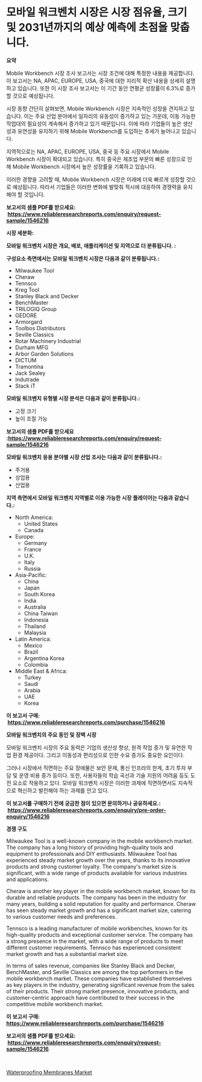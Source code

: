 <p><h1>모바일 워크벤치 시장은 시장 점유율, 크기 및 2031년까지의 예상 예측에 초점을 맞춥니다.</h1></p><p><strong>요약</strong></p>
<p><p>Mobile Workbench 시장 조사 보고서는 시장 조건에 대해 특정한 내용을 제공합니다. 이 보고서는 NA, APAC, EUROPE, USA, 중국에 대한 지리적 확산 내용을 상세히 설명하고 있습니다. 또한 이 시장 조사 보고서는 이 기간 동안 연평균 성장률이 6.3%로 증가할 것으로 예상됩니다.</p><p>시장 동향 간단히 살펴보면, Mobile Workbench 시장은 지속적인 성장을 견지하고 있습니다. 이는 주요 산업 분야에서 일자리의 유동성이 증가하고 있는 가운데, 이동 가능한 작업대의 필요성이 계속해서 증가하고 있기 때문입니다. 이에 따라 기업들이 높은 생산성과 유연성을 유지하기 위해 Mobile Workbench를 도입하는 추세가 늘어나고 있습니다.</p><p>지역적으로는 NA, APAC, EUROPE, USA, 중국 등 주요 시장에서 Mobile Workbench 시장이 확대되고 있습니다. 특히 중국은 제조업 부문의 빠른 성장으로 인해 Mobile Workbench 시장에서 높은 성장률을 기록하고 있습니다.</p><p>이러한 경향을 고려할 때, Mobile Workbench 시장은 미래에 더욱 빠르게 성장할 것으로 예상됩니다. 따라서 기업들은 이러한 변화에 발맞춰 적시에 대응하여 경쟁력을 유지해야 할 것입니다.</p></p>
<p><strong>보고서의 샘플 PDF를 받으세요: &nbsp;<a href="https://www.reliableresearchreports.com/enquiry/request-sample/1546216">https://www.reliableresearchreports.com/enquiry/request-sample/1546216</a></strong></p>
<p><strong>시장 세분화:</strong></p>
<p><strong> 모바일 워크벤치 시장은 개요, 배포, 애플리케이션 및 지역으로 더 분류됩니다. :</strong></p>
<p><strong>구성요소 측면에서는 모바일 워크벤치 시장은 다음과 같이 분류됩니다.:</strong></p>
<p><ul><li>Milwaukee Tool</li><li>Cheraw</li><li>Tennsco</li><li>Kreg Tool</li><li>Stanley Black and Decker</li><li>BenchMaster</li><li>TRILOGIQ Group</li><li>GEDORE</li><li>Armorgard</li><li>Toolbos Distributors</li><li>Seville Classics</li><li>Rotar Machinery Industrial</li><li>Durham MFG</li><li>Arbor Garden Solutions</li><li>DICTUM</li><li>Tramontina</li><li>Jack Sealey</li><li>Indutrade</li><li>Stack iT</li></ul></p>
<p><strong> 모바일 워크벤치 유형별 시장 분석은 다음과 같이 분류됩니다.:</strong></p>
<p><ul><li>고정 크기</li><li>높이 조절 가능</li></ul></p>
<p><strong>보고서의 샘플 PDF를 받으세요 :<a href="https://www.reliableresearchreports.com/enquiry/request-sample/1546216">https://www.reliableresearchreports.com/enquiry/request-sample/1546216</a></strong></p>
<p><strong> 모바일 워크벤치 응용 분야별 시장 산업 조사는 다음과 같이 분류됩니다.:</strong></p>
<p><ul><li>주거용</li><li>상업용</li><li>산업용</li></ul></p>
<p><strong>지역 측면에서 모바일 워크벤치 지역별로 이용 가능한 시장 플레이어는 다음과 같습니다.:</strong></p>
<p><ul>
    <li>
        North America:
        <ul>
            <li>United States</li>
            <li>Canada</li>
        </ul>
    </li>
    <li>
        Europe:
        <ul>
            <li>Germany</li>
            <li>France</li>
            <li>U.K.</li>
            <li>Italy</li>
            <li>Russia</li>
        </ul>
    </li>
    <li>
        Asia-Pacific:
        <ul>
            <li>China</li>
            <li>Japan</li>
            <li>South Korea</li>
            <li>India</li>
            <li>Australia</li>
            <li>China Taiwan</li>
            <li>Indonesia</li>
            <li>Thailand</li>
            <li>Malaysia</li>
        </ul>
    </li>
    <li>
        Latin America:
        <ul>
            <li>Mexico</li>
            <li>Brazil</li>
            <li>Argentina Korea</li>
            <li>Colombia</li>
        </ul>
    </li>
    <li>
        Middle East & Africa:
        <ul>
            <li>Turkey</li>
            <li>Saudi</li>
            <li>Arabia</li>
            <li>UAE</li>
            <li>Korea</li>
        </ul>
    </li>
    </ul></p>
<p><strong>이 보고서 구매: &nbsp;<a href="https://www.reliableresearchreports.com/purchase/1546216">https://www.reliableresearchreports.com/purchase/1546216</a></strong></p>
<p><strong>모바일 워크벤치의 주요 동인 및 장벽 시장</strong></p>
<p><p>모바일 워크벤치 시장의 주요 동력은 기업의 생산성 향상, 원격 작업 증가 및 유연한 작업 환경 제공이다. 그리고 이동성과 편리성으로 인한 수요 증가도 중요한 요인이다.</p><p>그러나 시장에서 직면하는 주요 장애물은 보안 문제, 통신 인프라의 한계, 초기 투자 부담 및 운영 비용 증가 등이다. 또한, 사용자들의 학습 곡선과 기술 지원의 어려움 등도 도전 요소로 작용하고 있다. 모바일 워크벤치 시장은 이러한 과제에 직면하면서도 지속적으로 혁신하고 발전해야 하는 과제를 안고 있다.</p></p>
<p><strong>이 보고서를 구매하기 전에 궁금한 점이 있으면 문의하거나 공유하세요.: &nbsp;<a href="https://www.reliableresearchreports.com/enquiry/pre-order-enquiry/1546216">https://www.reliableresearchreports.com/enquiry/pre-order-enquiry/1546216</a></strong></p>
<p><strong>경쟁 구도</strong></p>
<p><p>Milwaukee Tool is a well-known company in the mobile workbench market. The company has a long history of providing high-quality tools and equipment to professionals and DIY enthusiasts. Milwaukee Tool has experienced steady market growth over the years, thanks to its innovative products and strong customer loyalty. The company's market size is significant, with a wide range of products available for various industries and applications.</p><p>Cheraw is another key player in the mobile workbench market, known for its durable and reliable products. The company has been in the industry for many years, building a solid reputation for quality and performance. Cheraw has seen steady market growth and has a significant market size, catering to various customer needs and preferences.</p><p>Tennsco is a leading manufacturer of mobile workbenches, known for its high-quality products and exceptional customer service. The company has a strong presence in the market, with a wide range of products to meet different customer requirements. Tennsco has experienced consistent market growth and has a substantial market size.</p><p>In terms of sales revenue, companies like Stanley Black and Decker, BenchMaster, and Seville Classics are among the top performers in the mobile workbench market. These companies have established themselves as key players in the industry, generating significant revenue from the sales of their products. Their strong market presence, innovative products, and customer-centric approach have contributed to their success in the competitive mobile workbench market.</p></p>
<p><strong>이 보고서 구매: &nbsp; <a href="https://www.reliableresearchreports.com/purchase/1546216">https://www.reliableresearchreports.com/purchase/1546216</a></strong></p>
<p><strong>보고서의 샘플 PDF를 받으세요: &nbsp;<a href="https://www.reliableresearchreports.com/enquiry/request-sample/1546216">https://www.reliableresearchreports.com/enquiry/request-sample/1546216</a></strong><strong></strong></p>
<p>&nbsp;</p>
<p><p><a href="https://invited-way-688.notion.site/Waterproofing-Membranes-Market-Size-Evaluating-its-Market-Trends-Growth-and-Projections-2024-20-d05c3cbbcf134b32a96fa343da00e5f0">Waterproofing Membranes Market</a></p></p>
